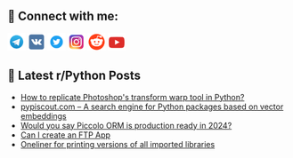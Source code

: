 ## 🔎 Connect with me:
[<img src="https://github.com/bullbesh/bullbesh/blob/main/images/Telegram.png" width="32" height="32" />](https://t.me/bullbesh)
[<img src="https://github.com/bullbesh/bullbesh/blob/main/images/VK.png" width="32" height="32" />](https://vk.com/bullbesh)
[<img src="https://github.com/bullbesh/bullbesh/blob/main/images/Twitter.png" width="32" height="32" />](https://twitter.com/bullbesh1)
[<img src="https://github.com/bullbesh/bullbesh/blob/main/images/Instagram.png" width="32" height="32" />](https://www.instagram.com/bullbesh)
[<img src="https://github.com/bullbesh/bullbesh/blob/main/images/Reddit.png" width="32" height="32" />](https://www.reddit.com/user/bullbesh)
[<img src="https://github.com/bullbesh/bullbesh/blob/main/images/YouTube.png" width="32" height="32" />](https://www.youtube.com/channel/UCtfjRs6uzgq5mfm8S06WTcg)

## 📕 Latest r/Python Posts
<!-- BLOG-POST-LIST:START -->
- [How to replicate Photoshop&#39;s transform warp tool in Python?](https://www.reddit.com/r/Python/comments/1dtp0yj/how_to_replicate_photoshops_transform_warp_tool/)
- [pypiscout.com – A search engine for Python packages based on vector embeddings](https://www.reddit.com/r/Python/comments/1dtov0u/pypiscoutcom_a_search_engine_for_python_packages/)
- [Would you say Piccolo ORM is production ready in 2024?](https://www.reddit.com/r/Python/comments/1dtnr96/would_you_say_piccolo_orm_is_production_ready_in/)
- [Can I create an FTP App](https://www.reddit.com/r/Python/comments/1dthxos/can_i_create_an_ftp_app/)
- [Oneliner for printing versions of all imported libraries](https://www.reddit.com/r/Python/comments/1dthvud/oneliner_for_printing_versions_of_all_imported/)
<!-- BLOG-POST-LIST:END -->
